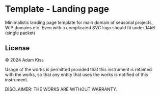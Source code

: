 # Template - Landing page

Minimalistic landing page template for main domain of seasonal projects, WIP domains etc. Even with a complicated SVG logo should fit under 14kB (single packet)

## License

© 2024 Adam Kiss

Usage of the works is permitted provided that this instrument is retained with the works, so that any entity that uses the works is notified of this instrument.

DISCLAIMER: THE WORKS ARE WITHOUT WARRANTY.